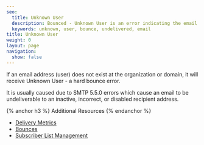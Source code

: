 ```yaml
---
seo:
  title: Unknown User
  description: Bounced - Unknown User is an error indicating the email address does not exist.
  keywords: unknown, user, bounce, undelivered, email
title: Unknown User
weight: 0
layout: page
navigation:
  show: false
---
```


If an email address (user) does not exist at the organization or domain, it will receive Unknown User - a hard bounce error.

It is usually caused due to SMTP 5.5.0 errors which cause an email to be undeliverable to an inactive, incorrect, or disabled recipient address.

{% anchor h3 %}	Additional Resources
{% endanchor %}	
* [Delivery Metrics]({{root_url}}/User_Guide/Statistics/index.html)
* [Bounces]({{root_url}}/glossary/bounces.html)
* [Subscriber List Management]({{root_url}}/glossary/subscriber-list-management.html)
